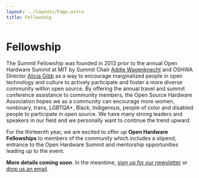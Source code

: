```yaml
---
layout: ../layouts/Page.astro
title: Fellowship
---
```


# Fellowship

The Summit Fellowship was founded in 2013 prior to the annual Open Hardware Summit at MIT by Summit Chair [Addie Wagenknecht](http://placesiveneverbeen.com/) and OSHWA Director [Alicia Gibb](http://aliciagibb.com/) as a way to encourage marginalized people in open technology and culture to actively participate and foster a more diverse community within open source. By offering the annual travel and summit conference assistance to community members, the Open Source Hardware Association hopes we as a community can encourage more women, nonbinary, trans, LGBTQA+, Black, Indigenous, people of color and disabled people to participate in open source. We have many strong leaders and speakers in our field and we personally want to continue the trend upward.

For the thirteenth year, we are excited to offer up **Open Hardware Fellowships** to members of the community which includes a stipend, entrance to the Open Hardware Summit and mentorship opportunities leading up to the event.

**More details coming soon**. In the meantime, [sign up for our newsletter](https://oshwa.us19.list-manage.com/subscribe?u=3e1619d377d5a6c361ef3292b&id=ca147d8610) or [drop us an email](mailto:summit@oshwa.org).
